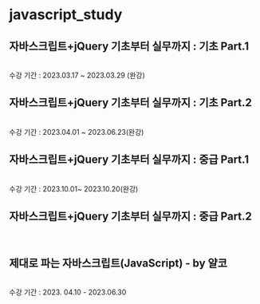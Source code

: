 # javascript_study

<h2>자바스크립트+jQuery 기초부터 실무까지 : 기초 Part.1</h2><br />
수강 기간 : 2023.03.17 ~ 2023.03.29 (완강)

<h2>자바스크립트+jQuery 기초부터 실무까지 : 기초 Part.2</h2><br />
수강 기간 : 2023.04.01 ~ 2023.06.23(완강)

<h2>자바스크립트+jQuery 기초부터 실무까지 : 중급 Part.1</h2><br />
수강 기간 : 2023.10.01~ 2023.10.20(완강)

<h2>자바스크립트+jQuery 기초부터 실무까지 : 중급 Part.2</h2><br />


<h2>제대로 파는 자바스크립트(JavaScript) - by 얄코</h2><br />
수강 기간 : 2023. 04.10 - 2023.06.30
